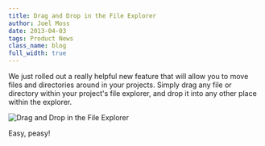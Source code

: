 ```yaml
---
title: Drag and Drop in the File Explorer
author: Joel Moss
date: 2013-04-03
tags: Product News
class_name: blog
full_width: true
---
```


We just rolled out a really helpful new feature that will allow you to move files and directories around in your projects. Simply drag any file or directory within your project's file explorer, and drop it into any other place within the explorer.

![Drag and Drop in the File Explorer](blog/drag-drop-explorer.gif)

Easy, peasy!